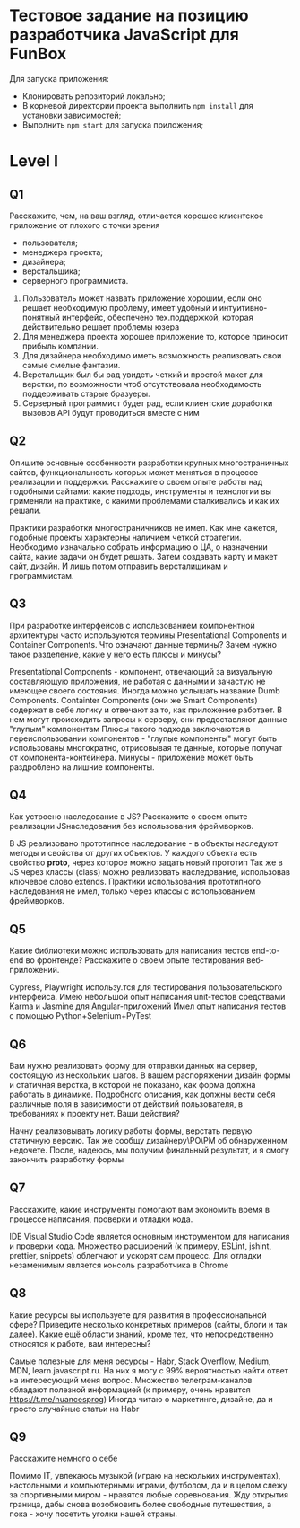 # Тестовое задание на позицию разработчика JavaScript для FunBox

Для запуска приложения:
* Клонировать репозиторий локально;
* В корневой директории проекта выполнить `npm install` для установки зависимостей;
* Выполнить `npm start` для запуска приложения;


# Level I

## Q1
Расскажите, чем, на ваш взгляд, отличается хорошее клиентское приложение от
плохого с точки зрения
* пользователя;
* менеджера проекта;
* дизайнера;
* верстальщика;
* серверного программиста. 


1. Пользователь может назвать приложение хорошим, если оно решает необходимую проблему, имеет удобный и интуитивно-понятный интерфейс, обеспечено тех.поддержкой, которая действительно решает проблемы юзера
2. Для менеджера проекта хорошее приложение то, которое приносит прибыль компании.
3. Для дизайнера необходимо иметь возможность реализовать свои самые смелые фантазии.
4. Верстальщик был бы рад увидеть четкий и простой макет для верстки, по возможности чтоб отсутствовала необходимость поддерживать старые бразуеры.
5. Серверный программист будет рад, если клиентские доработки вызовов API будут проводиться вместе с ним

## Q2
Опишите основные особенности разработки крупных многостраничных сайтов,
функциональность которых может меняться в процессе реализации и поддержки.
Расскажите о своем опыте работы над подобными сайтами: какие подходы,
инструменты и технологии вы применяли на практике, с какими проблемами
сталкивались и как их решали. 

Практики разработки многостраничников не имел. Как мне кажется, подобные проекты характерны наличием четкой стратегии. Необходимо изначально собрать информацию о ЦА, о назначении сайта, какие задачи он будет решать. Затем создавать карту и макет сайт, дизайн. И лишь потом отправить версталищикам и программистам. 

## Q3
При разработке интерфейсов с использованием компонентной архитектуры часто
используются термины Presentational Сomponents и Сontainer Сomponents. Что
означают данные термины? Зачем нужно такое разделение, какие у него есть
плюсы и минусы? 

Presentational Components - компонент, отвечающий за визуальную составляющую приложения, не работая с данными и зачастую не имеющее своего состояния. Иногда можно услышать название Dumb Components.
Containter Components (они же Smart Components) содержат в себе логику и отвечают за то, как приложение работает. В нем могут происходить запросы к серверу, они предоставляют данные "глупым" компонентам
Плюсы такого подхода заключаются в переиспользовании компонентов - "глупые компоненты" могут быть использованы многократно, отрисовывая те данные, которые получат от компонента-контейнера.
Минусы - приложение может быть раздроблено на лишние компоненты.

## Q4
Как устроено наследование в JS? Расскажите о своем опыте реализации JSнаследования без использования фреймворков. 

В JS реализовано прототипное наследование - в объекты наследуют методы и свойства от других объектов.
У каждого объекта есть свойство __proto__, через которое можно задать новый прототип
Так же в JS через классы (class) можно реализовать наследование, использовав ключевое слово extends.
Практики использования прототипного наследования не имел, только через классы с использованием фреймворков.

## Q5
Какие библиотеки можно использовать для написания тестов end-to-end во
фронтенде? Расскажите о своем опыте тестирования веб-приложений. 

Cypress, Playwright  использу.тся для тестирования пользовательского интерфейса.
Имею небольшой опыт написания unit-тестов средствами Karma и Jasmine для Angular-приложений
Имел опыт написания тестов с помощью Python+Selenium+PyTest

## Q6
Вам нужно реализовать форму для отправки данных на сервер, состоящую из
нескольких шагов. В вашем распоряжении дизайн формы и статичная верстка, в
которой не показано, как форма должна работать в динамике. Подробного
описания, как должны вести себя различные поля в зависимости от действий
пользователя, в требованиях к проекту нет. Ваши действия? 

Начну реализовывать логику работы формы, верстать первую статичную версию. Так же сообщу дизайнеру\PO\PM об обнаруженном недочете. После, надеюсь, мы получим финальный результат, и я смогу закончить разработку формы

## Q7
Расскажите, какие инструменты помогают вам экономить время в процессе
написания, проверки и отладки кода. 

IDE Visual Studio Code является основным инструментом для написания и проверки кода. Множество расширений (к примеру, ESLint, jshint, prettier, snippets) облегчают и ускорят сам процесс. Для отладки незаменимым является консоль разработчика в Chrome

## Q8
Какие ресурсы вы используете для развития в профессиональной сфере? Приведите
несколько конкретных примеров (сайты, блоги и так далее).
Какие ещё области знаний, кроме тех, что непосредственно относятся к работе,
вам интересны? 

Самые полезные для меня ресурсы - Habr, Stack Overflow, Medium, MDN, learn.javascript.ru. На них я могу с 99% вероятностью найти ответ на интересующий меня вопрос.
Множество телеграм-каналов обладают полезной информацией (к примеру, очень нравится https://t.me/nuancesprog)
Иногда читаю о маркетинге, дизайне, да и просто случайные статьи на Habr

## Q9
Расскажите немного о себе

Помимо IT, увлекаюсь музыкой (играю на нескольких инструментах), настольными и компьютерными играми, футболом, да и в целом слежу за спортивными миром - нравятся любые соревнования. Жду открытия граница, дабы снова возобновить более свободные путешествия, а пока - хочу посетить уголки нашей страны.



